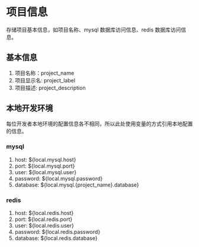 # 项目信息

存储项目基本信息，如项目名称、mysql 数据库访问信息、redis 数据库访问信息。

## 基本信息

1. 项目名称：project_name
2. 项目显示名: project_label
3. 项目描述: project_description

## 本地开发环境

每位开发者本地环境的配置信息各不相同，所以此处使用变量的方式引用本地配置的信息。

### mysql

1. host: ${local.mysql.host}
2. port: ${local.mysql.port}
3. user: ${local.mysql.user}
4. password: ${local.mysql.password}
5. database: ${local.mysql.{project_name}.database}

### redis

1. host: ${local.redis.host}
2. port: ${local.redis.port}
3. user: ${local.redis.user}
4. password: ${local.redis.password}
5. database: ${local.redis.database}
